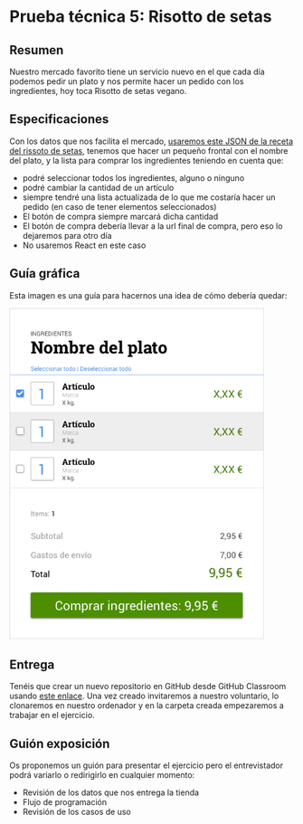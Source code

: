 # Prueba técnica 5: Risotto de setas


## Resumen

Nuestro mercado favorito tiene un servicio nuevo en el que cada día podemos pedir un plato y nos permite hacer un pedido con los ingredientes, hoy toca Risotto de setas vegano.

## Especificaciones
Con los datos que nos facilita el mercado, [usaremos este JSON de la receta del rissoto de setas](https://raw.githubusercontent.com/Adalab/recipes-data/master/rissoto-setas.json), tenemos que hacer un pequeño frontal con el nombre del plato, y la lista para comprar los ingredientes teniendo en cuenta que:

* podré seleccionar todos los ingredientes, alguno o ninguno
* podré cambiar la cantidad de un artículo
* siempre tendré una lista actualizada de lo que me costaría hacer un pedido (en caso de tener elementos seleccionados)
* El botón de compra siempre marcará dicha cantidad
* El botón de compra debería llevar a la url final de compra, pero eso lo dejaremos para otro día
* No usaremos React en este caso


## Guía gráfica
Esta imagen es una guía para hacernos una idea de cómo debería quedar:

<img src="assets/ingredients-list.png" alt="Muestra" width="450">  


## Entrega
Tenéis que crear un nuevo repositorio en GitHub desde GitHub Classroom usando [este enlace](https://classroom.github.com/a/hMbvTgTY). Una vez creado invitaremos a nuestro voluntario, lo clonaremos en nuestro ordenador y en la carpeta creada empezaremos a trabajar en el ejercicio.

## Guión exposición
Os proponemos un guión para presentar el ejercicio pero el entrevistador podrá variarlo o redirigirlo en cualquier momento:
- Revisión de los datos que nos entrega la tienda
- Flujo de programación
- Revisión de los casos de uso

